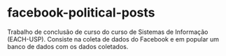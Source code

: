 # facebook-political-posts
Trabalho de conclusão de curso do curso de Sistemas de Informação (EACH-USP). Consiste na coleta de dados do Facebook e em popular um banco de dados com os dados coletados.
